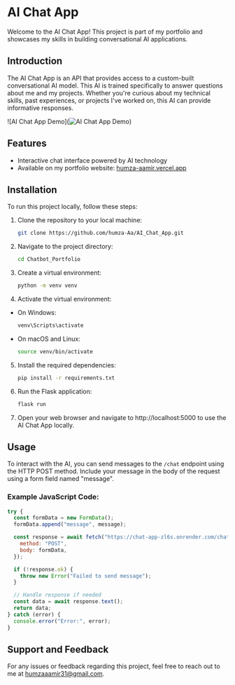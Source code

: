 # AI Chat App

Welcome to the AI Chat App! This project is part of my portfolio and showcases my skills in building conversational AI applications.

## Introduction

The AI Chat App is an API that provides access to a custom-built conversational AI model. This AI is trained specifically to answer questions about me and my projects. Whether you're curious about my technical skills, past experiences, or projects I've worked on, this AI can provide informative responses.


![AI Chat App Demo](![AI Chat App Demo](https://github.com/yourusername/yourrepository/raw/main/path/to/your/gif.gif))

## Features

- Interactive chat interface powered by AI technology
- Available on my portfolio website: [humza-aamir.vercel.app](https://humza-aamir.vercel.app/)

## Installation

To run this project locally, follow these steps:

1. Clone the repository to your local machine:
   ```bash
   git clone https://github.com/humza-Aa/AI_Chat_App.git
2. Navigate to the project directory:
   ```bash
   cd Chatbot_Portfolio
3. Create a virtual environment:
   ```bash
   python -m venv venv
4. Activate the virtual environment:
  - On Windows:
    ```bash
    venv\Scripts\activate
  - On macOS and Linux:
    ```bash
    source venv/bin/activate
5. Install the required dependencies:
   ```bash
   pip install -r requirements.txt
6. Run the Flask application:
   ```bash
   flask run
7. Open your web browser and navigate to http://localhost:5000 to use the AI Chat App locally.

## Usage

To interact with the AI, you can send messages to the `/chat` endpoint using the HTTP POST method. Include your message in the body of the request using a form field named "message".

### Example JavaScript Code:
  ```javascript
  try {
    const formData = new FormData();
    formData.append("message", message);
  
    const response = await fetch("https://chat-app-zl6s.onrender.com/chat", {
      method: "POST",
      body: formData,
    });
  
    if (!response.ok) {
      throw new Error("Failed to send message");
    }
  
    // Handle response if needed
    const data = await response.text();
    return data;
  } catch (error) {
    console.error("Error:", error);
  }
```
## Support and Feedback

For any issues or feedback regarding this project, feel free to reach out to me at humzaaamir31@gmail.com.




